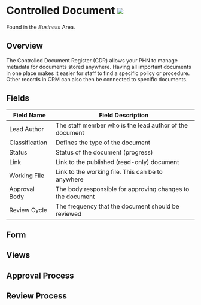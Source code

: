 # Controlled Document <img src="/images/entity_icons/document.png" />

Found in the _Business_ Area.

## Overview

The Controlled Document Register (CDR) allows your PHN to manage metadata for documents stored anywhere. Having all important documents in one place makes it easier for staff to find a specific policy or procedure. Other records in CRM can also then be connected to specific documents.

## Fields

| Field Name     | Field Description                                          |
| -------------- | ---------------------------------------------------------- |
| Lead Author    | The staff member who is the lead author of the document    |
| Classification | Defines the type of the document                           |
| Status         | Status of the document (progress)                          |
| Link           | Link to the published (read-only) document                 |
| Working File   | Link to the working file. This can be to anywhere          |
| Approval Body  | The body responsible for approving changes to the document |
| Review Cycle   | The frequency that the document should be reviewed         |

## Form



## Views

## Approval Process

## Review Process